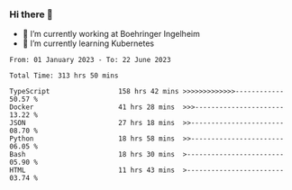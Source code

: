 ### Hi there 👋
- 🔭 I’m currently working at Boehringer Ingelheim
- 🌱 I’m currently learning Kubernetes

 
<!--START_SECTION:waka-->

```text
From: 01 January 2023 - To: 22 June 2023

Total Time: 313 hrs 50 mins

TypeScript                 158 hrs 42 mins >>>>>>>>>>>>>------------   50.57 %
Docker                     41 hrs 28 mins  >>>----------------------   13.22 %
JSON                       27 hrs 18 mins  >>-----------------------   08.70 %
Python                     18 hrs 58 mins  >>-----------------------   06.05 %
Bash                       18 hrs 30 mins  >------------------------   05.90 %
HTML                       11 hrs 43 mins  >------------------------   03.74 %
```

<!--END_SECTION:waka-->

 
